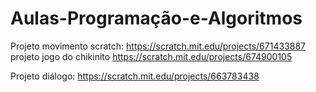 # Aulas-Programação-e-Algoritmos
Projeto movimento scratch: https://scratch.mit.edu/projects/671433887 <br>
projeto jogo do chikinito https://scratch.mit.edu/projects/674900105

Projeto diálogo: https://scratch.mit.edu/projects/663783438
